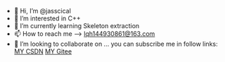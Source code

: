 - 👋 Hi, I’m @jasscical
- 👀 I’m interested in C++
- 🌱 I’m currently learning Skeleton extraction
- 📫 How to reach me --> lqh144930861@163.com
- 💞️ I’m looking to collaborate on ...
you can subscribe me in follow links:
[MY CSDN](https://blog.csdn.net/qq_41472037?spm=1001.2101.3001.5343)
[MY Gitee](https://gitee.com/jasscical/projects)
<!---
jasscical/jasscical is a ✨ special ✨ repository because its `README.md` (this file) appears on your GitHub profile.
You can click the Preview link to take a look at your changes.
--->
